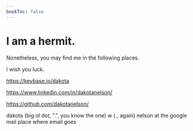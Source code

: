 ```yaml
---
bookToc: false
---
```


# I am a hermit.

Nonetheless, you may find me in the following places.

I wish you luck.

https://keybase.io/dakota

https://www.linkedin.com/in/dakotanelson/

https://github.com/dakotanelson/

dakota (big ol dot, ".", you know the one) w (., again) nelson at the google mail place where email goes
